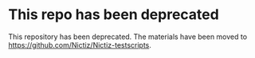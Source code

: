 # This repo has been deprecated

This repository has been deprecated. The materials have been moved to https://github.com/Nictiz/Nictiz-testscripts.
